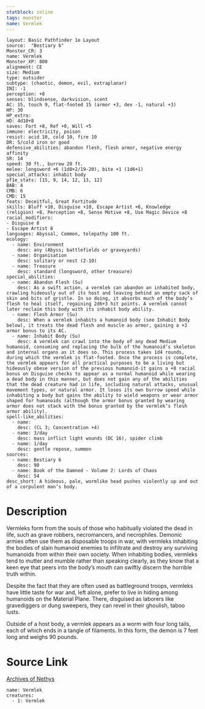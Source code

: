 ```yaml
---
statblock: inline
tags: monster
name: Vermlek
---
```

```statblock
layout: Basic Pathfinder 1e Layout
source:  "Bestiary 6"
Monster_CR: 3
name: Vermlek
Monster_XP: 800
alignment: CE
size: Medium
type: outsider
subtype: (chaotic, demon, evil, extraplanar)
INI: -1
perception: +8
senses: blindsense, darkvision, scent
AC: 15, touch 9, flat-footed 15 (armor +3, dex -1, natural +3)
HP: 30
HP_extra: 
HD: 4d10+8
saves: Fort +8, Ref +0, Will +5
immune: electricity, poison
resist: acid 10, cold 10, fire 10
DR: 5/cold iron or good
defensive_abilities: abandon flesh, flesh armor, negative energy affinity
SR: 14
speed: 30 ft., burrow 20 ft.
melee: longsword +6 (1d8+2/19-20), bite +1 (1d6+1)
special_attacks: inhabit body
pf1e_stats: [15, 9, 14, 12, 13, 12]
BAB: 4
CMB: 6
CMD: 15
feats: Deceitful, Great Fortitude
skills: Bluff +10, Disguise +10, Escape Artist +6, Knowledge (religion) +8, Perception +8, Sense Motive +8, Use Magic Device +8
racial_modifiers:
- Disguise 8
- Escape Artist 8
languages: Abyssal, Common, telepathy 100 ft.
ecology:
  - name: Environment
    desc: any (Abyss; battlefields or graveyards)
  - name: Organisation
    desc: solitary or nest (2-10)
  - name: Treasure
    desc: standard (longsword, other treasure)
special_abilities:
  - name: Abandon Flesh (Su)
    desc: As a swift action, a vermlek can abandon an inhabited body, crawling hideously out of its host and leaving behind an empty sack of skin and bits of gristle. In so doing, it absorbs much of the body’s flesh to heal itself, regaining 2d6+3 hit points. A vermlek cannot later reclaim this body with its inhabit body ability.
  - name: Flesh Armor (Su)
    desc: When a vermlek inhabits a humanoid body (see Inhabit Body below), it treats the dead flesh and muscle as armor, gaining a +3 armor bonus to its AC.
  - name: Inhabit Body (Su)
    desc: A vermlek can crawl into the body of any dead Medium humanoid, consuming and replacing the bulk of the humanoid’s skeleton and internal organs as it does so. This process takes 1d4 rounds, during which the vermlek is flat-footed. Once the process is complete, the vermlek appears for all practical purposes to be a living but hideously obese version of the previous humanoid-it gains a +8 racial bonus on Disguise checks to appear as a normal humanoid while wearing a dead body in this manner, but does not gain any of the abilities that the dead creature had in life, including natural attacks, unusual movement types, or natural armor. It loses its own burrow speed while inhabiting a body but gains the ability to wield weapons or wear armor shaped for humanoids (although the armor bonus granted by wearing armor does not stack with the bonus granted by the vermlek’s flesh armor ability).
spell-like_abilities:
  - name:
    desc: (CL 3; Concentration +4)
  - name: 3/day
    desc: mass inflict light wounds (DC 16), spider climb
  - name: 1/day
    desc: gentle repose, summon
sources:
  - name: Bestiary 6
    desc: 90
  - name: Book of the Damned - Volume 2: Lords of Chaos
    desc: 54
desc_short: A hideous, pale, wormlike head pushes violently up and out of a corpulent man’s body.
```
# Description
Vermleks form from the souls of those who habitually violated the dead in life, such as grave robbers, necromancers, and necrophiles. Demonic armies often use them as disposable troops in war, with vermleks inhabiting the bodies of slain humanoid enemies to infiltrate and destroy any surviving humanoids from within their own society. When inhabiting bodies, vermleks tend to mutter and mumble rather than speaking clearly, as they know that a keen eye that peers into the body’s mouth can swiftly discern the horrible truth within. 

Despite the fact that they are often used as battleground troops, vermleks have little taste for war and, left alone, prefer to live in hiding among humanoids on the Material Plane. There, disguised as laborers like gravediggers or dung sweepers, they can revel in their ghoulish, taboo lusts. 

Outside of a host body, a vermlek appears as a worm with four long tails, each of which ends in a tangle of filaments. In this form, the demon is 7 feet long and weighs 90 pounds.
# Source Link
[Archives of Nethys](https://aonprd.com/MonsterDisplay.aspx?ItemName=Vermlek)
```encounter-table
name: Vermlek
creatures:
  - 1: Vermlek
```
